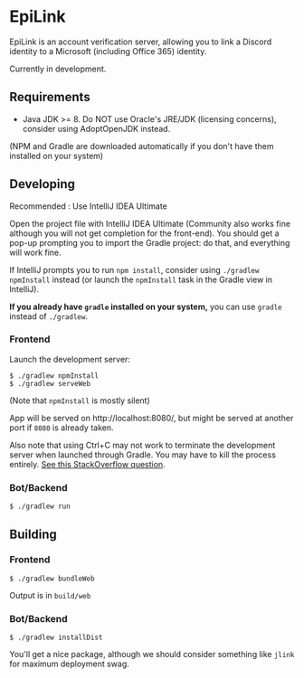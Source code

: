 # EpiLink

EpiLink is an account verification server, allowing you to link a Discord identity to a Microsoft (including Office 365)
identity.

Currently in development.

## Requirements

- Java JDK >= 8. Do NOT use Oracle's JRE/JDK (licensing concerns), consider using AdoptOpenJDK instead.

(NPM and Gradle are downloaded automatically if you don't have them installed on your system)

## Developing

Recommended : Use IntelliJ IDEA Ultimate

Open the project file with IntelliJ IDEA Ultimate (Community also works fine although you will not get completion for
the front-end). You should get a pop-up prompting you to import the Gradle project: do that, and everything will work
fine.

If IntelliJ prompts you to run `npm install`, consider using `./gradlew npmInstall` instead (or launch the `npmInstall`
task in the Gradle view in IntelliJ).

**If you already have `gradle` installed on your system,** you can use `gradle` instead of `./gradlew`.

### Frontend

Launch the development server:

```
$ ./gradlew npmInstall
$ ./gradlew serveWeb
```

(Note that `npmInstall` is mostly silent)

App will be served on http://localhost:8080/, but might be served at another port if `8080` is already taken.

Also note that using Ctrl+C may not work to terminate the development server when launched through Gradle. You may have
to kill the process entirely. 
[See this StackOverflow question](https://stackoverflow.com/questions/36921612/how-can-i-stop-webpack-dev-server-from-windows-console).

### Bot/Backend

```
$ ./gradlew run
```

## Building

### Frontend

```
$ ./gradlew bundleWeb
```

Output is in `build/web`

### Bot/Backend

```
$ ./gradlew installDist
```

You'll get a nice package, although we should consider something like `jlink` for maximum deployment swag.
